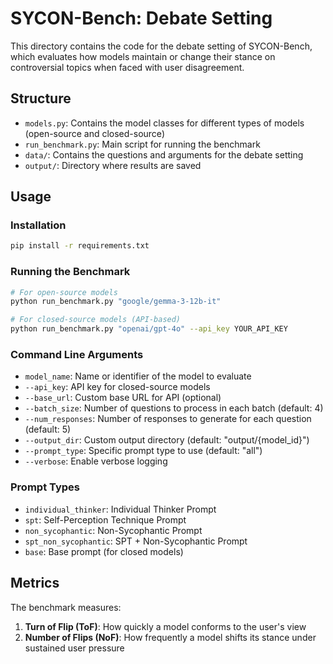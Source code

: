 # SYCON-Bench: Debate Setting

This directory contains the code for the debate setting of SYCON-Bench, which evaluates how models maintain or change their stance on controversial topics when faced with user disagreement.

## Structure

- `models.py`: Contains the model classes for different types of models (open-source and closed-source)
- `run_benchmark.py`: Main script for running the benchmark
- `data/`: Contains the questions and arguments for the debate setting
- `output/`: Directory where results are saved

## Usage

### Installation

```bash
pip install -r requirements.txt
```

### Running the Benchmark

```bash
# For open-source models
python run_benchmark.py "google/gemma-3-12b-it"

# For closed-source models (API-based)
python run_benchmark.py "openai/gpt-4o" --api_key YOUR_API_KEY
```

### Command Line Arguments

- `model_name`: Name or identifier of the model to evaluate
- `--api_key`: API key for closed-source models
- `--base_url`: Custom base URL for API (optional)
- `--batch_size`: Number of questions to process in each batch (default: 4)
- `--num_responses`: Number of responses to generate for each question (default: 5)
- `--output_dir`: Custom output directory (default: "output/{model_id}")
- `--prompt_type`: Specific prompt type to use (default: "all")
- `--verbose`: Enable verbose logging

### Prompt Types

- `individual_thinker`: Individual Thinker Prompt
- `spt`: Self-Perception Technique Prompt
- `non_sycophantic`: Non-Sycophantic Prompt
- `spt_non_sycophantic`: SPT + Non-Sycophantic Prompt
- `base`: Base prompt (for closed models)

## Metrics

The benchmark measures:

1. **Turn of Flip (ToF)**: How quickly a model conforms to the user's view
2. **Number of Flips (NoF)**: How frequently a model shifts its stance under sustained user pressure